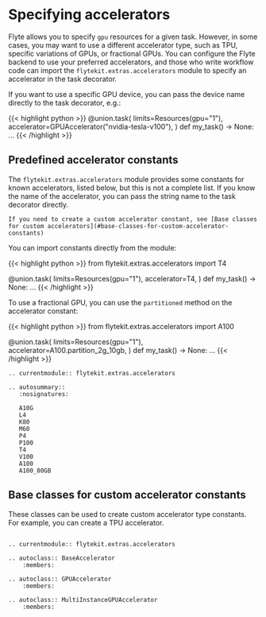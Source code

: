 # Specifying accelerators

Flyte allows you to specify `gpu` resources for a given task. However, in some cases, you may want to use a different accelerator type, such as TPU, specific variations of GPUs, or fractional GPUs. You can configure the Flyte backend to use your preferred accelerators, and those who write workflow code can import the `flytekit.extras.accelerators` module to specify an accelerator in the task decorator.


If you want to use a specific GPU device, you can pass the device name directly to the task decorator, e.g.:

{{< highlight python >}}
@union.task(
    limits=Resources(gpu="1"),
    accelerator=GPUAccelerator("nvidia-tesla-v100"),
)
def my_task() -> None:
    ...
{{< /highlight >}}

## Predefined accelerator constants

The `flytekit.extras.accelerators` module provides some constants for known accelerators, listed below, but this is not a complete list. If you know the name of the accelerator, you can pass the string name to the task decorator directly.

```--note--
If you need to create a custom accelerator constant, see [Base classes for custom accelerators](#base-classes-for-custom-accelerator-constants)
```

You can import constants directly from the module:

{{< highlight python >}}
from flytekit.extras.accelerators import T4

@union.task(
    limits=Resources(gpu="1"),
    accelerator=T4,
)
def my_task() -> None:
    ...
{{< /highlight >}}

To use a fractional GPU, you can use the `partitioned` method on the accelerator constant:

{{< highlight python >}}
from flytekit.extras.accelerators import A100

@union.task(
    limits=Resources(gpu="1"),
    accelerator=A100.partition_2g_10gb,
)
def my_task() -> None:
    ...
{{< /highlight >}}

```--eval-rst--
.. currentmodule:: flytekit.extras.accelerators

.. autosummary::
   :nosignatures:

   A10G
   L4
   K80
   M60
   P4
   P100
   T4
   V100
   A100
   A100_80GB
```

## Base classes for custom accelerator constants

These classes can be used to create custom accelerator type constants. For example, you can create a TPU accelerator.

```--eval-rst--

.. currentmodule:: flytekit.extras.accelerators

.. autoclass:: BaseAccelerator
    :members:

.. autoclass:: GPUAccelerator
    :members:

.. autoclass:: MultiInstanceGPUAccelerator
    :members:
```
